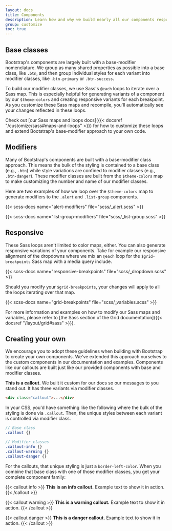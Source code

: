 ```yaml
---
layout: docs
title: Components
description: Learn how and why we build nearly all our components responsively and with base and modifier classes.
group: customize
toc: true
---
```


## Base classes

Bootstrap's components are largely built with a base-modifier nomenclature. We group as many shared properties as possible into a base class, like `.btn`, and then group individual styles for each variant into modifier classes, like `.btn-primary` or `.btn-success`.

To build our modifier classes, we use Sass's `@each` loops to iterate over a Sass map. This is especially helpful for generating variants of a component by our `$theme-colors` and creating responsive variants for each breakpoint. As you customize these Sass maps and recompile, you'll automatically see your changes reflected in these loops.

Check out [our Sass maps and loops docs]({{< docsref "/customize/sass#maps-and-loops" >}}) for how to customize these loops and extend Bootstrap's base-modifier approach to your own code.

## Modifiers

Many of Bootstrap's components are built with a base-modifier class approach. This means the bulk of the styling is contained to a base class (e.g., `.btn`) while style variations are confined to modifier classes (e.g., `.btn-danger`). These modifier classes are built from the `$theme-colors` map to make customizing the number and name of our modifier classes.

Here are two examples of how we loop over the `$theme-colors` map to generate modifiers to the `.alert` and `.list-group` components.

{{< scss-docs name="alert-modifiers" file="scss/_alert.scss" >}}

{{< scss-docs name="list-group-modifiers" file="scss/_list-group.scss" >}}

## Responsive

These Sass loops aren't limited to color maps, either. You can also generate responsive variations of your components. Take for example our responsive alignment of the dropdowns where we mix an `@each` loop for the `$grid-breakpoints` Sass map with a media query include.

{{< scss-docs name="responsive-breakpoints" file="scss/_dropdown.scss" >}}

Should you modify your `$grid-breakpoints`, your changes will apply to all the loops iterating over that map.

{{< scss-docs name="grid-breakpoints" file="scss/_variables.scss" >}}

For more information and examples on how to modify our Sass maps and variables, please refer to [the Sass section of the Grid documentation]({{< docsref "/layout/grid#sass" >}}).

## Creating your own

We encourage you to adopt these guidelines when building with Bootstrap to create your own components. We've extended this approach ourselves to the custom components in our documentation and examples. Components like our callouts are built just like our provided components with base and modifier classes.

<div class="bd-example">
  <div class="bd-callout my-0">
    <strong>This is a callout.</strong> We built it custom for our docs so our messages to you stand out. It has three variants via modifier classes.
  </div>
</div>

```html
<div class="callout">...</div>
```

In your CSS, you'd have something like the following where the bulk of the styling is done via `.callout`. Then, the unique styles between each variant is controlled via modifier class.

```scss
// Base class
.callout {}

// Modifier classes
.callout-info {}
.callout-warning {}
.callout-danger {}
```

For the callouts, that unique styling is just a `border-left-color`. When you combine that base class with one of those modifier classes, you get your complete component family:

{{< callout info >}}
**This is an info callout.** Example text to show it in action.
{{< /callout >}}

{{< callout warning >}}
**This is a warning callout.** Example text to show it in action.
{{< /callout >}}

{{< callout danger >}}
**This is a danger callout.** Example text to show it in action.
{{< /callout >}}
